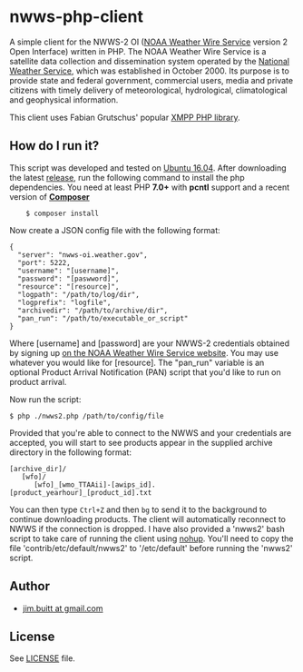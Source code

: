 # nwws-php-client

A simple client for the NWWS-2 OI ([NOAA Weather Wire Service](http://www.nws.noaa.gov/nwws/) version 2 Open Interface) written in PHP. The NOAA Weather Wire Service is a satellite data collection and dissemination system operated by the [National Weather Service](http://weather.gov), which was established in October 2000. Its purpose is to provide state and federal government, commercial users, media and private citizens with timely delivery of meteorological, hydrological, climatological and geophysical information. 

This client uses Fabian Grutschus' popular [XMPP PHP library](https://github.com/fabiang/xmpp).

## How do I run it?

This script was developed and tested on [Ubuntu 16.04](http://ubuntu.com). After downloading the latest [release](https://github.com/jbuitt/nwws-php-client), run the following command to install the php dependencies. You need at least PHP **7.0+** with **pcntl** support and a recent version of **[Composer](http://getcomposer.org)**

```
    $ composer install
```

Now create a JSON config file with the following format:

```
{
  "server": "nwws-oi.weather.gov",
  "port": 5222,
  "username": "[username]",
  "password": "[paswword]",
  "resource": "[resource]",
  "logpath": "/path/to/log/dir",
  "logprefix": "logfile",
  "archivedir": "/path/to/archive/dir",
  "pan_run": "/path/to/executable_or_script"
}
```

Where [username] and [password] are your NWWS-2 credentials obtained by signing up [on the NOAA Weather Wire Service website](http://www.nws.noaa.gov/nwws/#NWWS_OI_Request). You may use whatever you would like for [resource]. The "pan_run" variable is an optional Product Arrival Notification (PAN) script that you'd like to run on product arrival.

Now run the script:

```
$ php ./nwws2.php /path/to/config/file
```

Provided that you're able to connect to the NWWS and your credentials are accepted, you will start to see products appear in the supplied archive directory in the following format:

```
[archive_dir]/
   [wfo]/
      [wfo]_[wmo_TTAAii]-[awips_id].[product_yearhour]_[product_id].txt
```

You can then type `Ctrl+Z` and then `bg` to send it to the background to continue downloading products. The client will automatically reconnect to NWWS if the connection is dropped. I have also provided a 'nwws2' bash script to take care of running the client using [nohup](https://en.wikipedia.org/wiki/Nohup). You'll need to copy the file 'contrib/etc/default/nwws2' to '/etc/default' before running the 'nwws2' script.

## Author

+	[jim.buitt at gmail.com](mailto:jim.buitt@gmail.com)

## License

See [LICENSE](https://github.com/jbuitt/nwws-php-client/blob/master/LICENSE) file.

